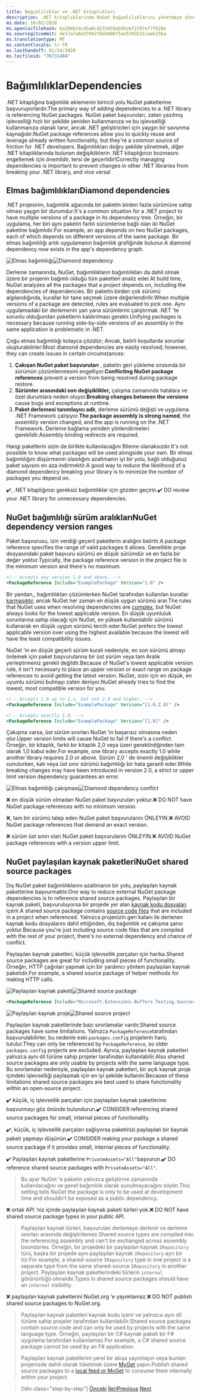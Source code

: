 ```yaml
---
title: Bağımlılıklar ve .NET kitaplıkları
description: .NET kitaplıklarında NuGet bağımlılıklarını yönetmeye yönelik en iyi yöntem önerileri.
ms.date: 10/02/2018
ms.openlocfilehash: 6a260b54c45a0cd231059ab3bc6f2707ef7fb20e
ms.sourcegitcommit: de17a7a0a37042f0d4406f5ae5393531caeb25ba
ms.translationtype: MT
ms.contentlocale: tr-TR
ms.lasthandoff: 01/24/2020
ms.locfileid: "76731484"
---
```

# <a name="dependencies"></a><span data-ttu-id="d0388-103">Bağımlılıklar</span><span class="sxs-lookup"><span data-stu-id="d0388-103">Dependencies</span></span>

<span data-ttu-id="d0388-104">.NET kitaplığına bağımlılık eklemenin birincil yolu NuGet paketlerine başvuruyorlardır.</span><span class="sxs-lookup"><span data-stu-id="d0388-104">The primary way of adding dependencies to a .NET library is referencing NuGet packages.</span></span> <span data-ttu-id="d0388-105">NuGet paket başvuruları, zaten yazılmış işlevselliği hızlı bir şekilde yeniden kullanmanıza ve bu işlevselliği kullanmanıza olanak tanır, ancak .NET geliştiricileri için yaygın bir savunma kaynağıdır.</span><span class="sxs-lookup"><span data-stu-id="d0388-105">NuGet package references allow you to quickly reuse and leverage already written functionality, but they're a common source of friction for .NET developers.</span></span> <span data-ttu-id="d0388-106">Bağımlılıkları doğru şekilde yönetmek, diğer .NET kitaplıklarında bulunan değişikliklerin .NET kitaplığınızı bozmasını engellemek için önemlidir, tersi de geçerlidir!</span><span class="sxs-lookup"><span data-stu-id="d0388-106">Correctly managing dependencies is important to prevent changes in other .NET libraries from breaking your .NET library, and vice versa!</span></span>

## <a name="diamond-dependencies"></a><span data-ttu-id="d0388-107">Elmas bağımlılıkları</span><span class="sxs-lookup"><span data-stu-id="d0388-107">Diamond dependencies</span></span>

<span data-ttu-id="d0388-108">.NET projesinin, bağımlılık ağacında bir paketin birden fazla sürümüne sahip olması yaygın bir durumdur.</span><span class="sxs-lookup"><span data-stu-id="d0388-108">It's a common situation for a .NET project to have multiple versions of a package in its dependency tree.</span></span> <span data-ttu-id="d0388-109">Örneğin, bir uygulama, her biri aynı paketin farklı sürümlerine bağlı olan iki NuGet paketine bağımlıdır.</span><span class="sxs-lookup"><span data-stu-id="d0388-109">For example, an app depends on two NuGet packages, each of which depends on different versions of the same package.</span></span> <span data-ttu-id="d0388-110">Bir elmas bağımlılığı artık uygulamanın bağımlılık grafiğinde bulunur.</span><span class="sxs-lookup"><span data-stu-id="d0388-110">A diamond dependency now exists in the app's dependency graph.</span></span>

<span data-ttu-id="d0388-111">![Elmas bağımlılığı](./media/dependencies/diamond-dependency.png "Elmas bağımlılığı")</span><span class="sxs-lookup"><span data-stu-id="d0388-111">![Diamond dependency](./media/dependencies/diamond-dependency.png "Diamond dependency")</span></span>

<span data-ttu-id="d0388-112">Derleme zamanında, NuGet, bağımlılıkların bağımlılıkları da dahil olmak üzere bir projenin bağımlı olduğu tüm paketleri analiz eder.</span><span class="sxs-lookup"><span data-stu-id="d0388-112">At build time, NuGet analyzes all the packages that a project depends on, including the dependencies of dependencies.</span></span> <span data-ttu-id="d0388-113">Bir paketin birden çok sürümü algılandığında, kurallar bir tane seçmek üzere değerlendirilir.</span><span class="sxs-lookup"><span data-stu-id="d0388-113">When multiple versions of a package are detected, rules are evaluated to pick one.</span></span> <span data-ttu-id="d0388-114">Aynı uygulamadaki bir derlemenin yan yana sürümlerini çalıştırmak .NET 'te sorunlu olduğundan paketlerin kaldırılması gerekir.</span><span class="sxs-lookup"><span data-stu-id="d0388-114">Unifying packages is necessary because running side-by-side versions of an assembly in the same application is problematic in .NET.</span></span>

<span data-ttu-id="d0388-115">Çoğu elmas bağımlılığı kolayca çözülür; Ancak, belirli koşullarda sorunlar oluşturabilirler:</span><span class="sxs-lookup"><span data-stu-id="d0388-115">Most diamond dependencies are easily resolved; however, they can create issues in certain circumstances:</span></span>

1. <span data-ttu-id="d0388-116">**Çakışan NuGet paket başvuruları** , paketin geri yükleme sırasında bir sürümün çözümlenmesini engelliyor.</span><span class="sxs-lookup"><span data-stu-id="d0388-116">**Conflicting NuGet package references** prevent a version from being resolved during package restore.</span></span>
2. <span data-ttu-id="d0388-117">**Sürümler arasındaki son değişiklikler,** çalışma zamanında hatalara ve özel durumlara neden oluyor.</span><span class="sxs-lookup"><span data-stu-id="d0388-117">**Breaking changes between the versions** cause bugs and exceptions at runtime.</span></span>
3. <span data-ttu-id="d0388-118">**Paket derlemesi tanımlayıcı adlı**, derleme sürümü değişti ve uygulama .NET Framework çalışıyor.</span><span class="sxs-lookup"><span data-stu-id="d0388-118">**The package assembly is strong named**, the assembly version changed, and the app is running on the .NET Framework.</span></span> <span data-ttu-id="d0388-119">Derleme bağlama yeniden yönlendirmeleri gereklidir.</span><span class="sxs-lookup"><span data-stu-id="d0388-119">Assembly binding redirects are required.</span></span>

<span data-ttu-id="d0388-120">Hangi paketlerin sizin de birlikte kullanılacağını Bileme olanaksızdır.</span><span class="sxs-lookup"><span data-stu-id="d0388-120">It's not possible to know what packages will be used alongside your own.</span></span> <span data-ttu-id="d0388-121">Bir elmas bağımlılığını düşürmenin olasılığını azaltmanın iyi bir yolu, bağlı olduğunuz paket sayısını en aza indirmektir.</span><span class="sxs-lookup"><span data-stu-id="d0388-121">A good way to reduce the likelihood of a diamond dependency breaking your library is to minimize the number of packages you depend on.</span></span>

<span data-ttu-id="d0388-122">✔️, .NET kitaplığınızı gereksiz bağımlılıklar için gözden geçirin.</span><span class="sxs-lookup"><span data-stu-id="d0388-122">✔️ DO review your .NET library for unnecessary dependencies.</span></span>

## <a name="nuget-dependency-version-ranges"></a><span data-ttu-id="d0388-123">NuGet bağımlılığı sürüm aralıkları</span><span class="sxs-lookup"><span data-stu-id="d0388-123">NuGet dependency version ranges</span></span>

<span data-ttu-id="d0388-124">Paket başvurusu, izin verdiği geçerli paketlerin aralığını belirtir.</span><span class="sxs-lookup"><span data-stu-id="d0388-124">A package reference specifies the range of valid packages it allows.</span></span> <span data-ttu-id="d0388-125">Genellikle proje dosyasındaki paket başvuru sürümü en düşük sürümdür ve en fazla bir değer yoktur.</span><span class="sxs-lookup"><span data-stu-id="d0388-125">Typically, the package reference version in the project file is the minimum version and there's no maximum.</span></span>

```xml
<!-- Accepts any version 1.0 and above. -->
<PackageReference Include="ExamplePackage" Version="1.0" />
```

<span data-ttu-id="d0388-126">Bir yandan,, bağımlılıkları çözümlerken NuGet tarafından kullanılan kurallar [karmaşıktır](/nuget/consume-packages/dependency-resolution), ancak NuGet her zaman en düşük uygun sürümü arar.</span><span class="sxs-lookup"><span data-stu-id="d0388-126">The rules that NuGet uses when resolving dependencies are [complex](/nuget/consume-packages/dependency-resolution), but NuGet always looks for the lowest applicable version.</span></span> <span data-ttu-id="d0388-127">En düşük uyumluluk sorunlarına sahip olacağı için NuGet, en yüksek kullanılabilir sürümü kullanarak en düşük uygun sürümü tercih eder.</span><span class="sxs-lookup"><span data-stu-id="d0388-127">NuGet prefers the lowest applicable version over using the highest available because the lowest will have the least compatibility issues.</span></span>

<span data-ttu-id="d0388-128">NuGet 'in en düşük geçerli sürüm kuralı nedeniyle, en son sürümü almayı önlemek için paket başvurularına bir üst sürüm veya tam Aralık yerleştirmeniz gerekli değildir.</span><span class="sxs-lookup"><span data-stu-id="d0388-128">Because of NuGet's lowest applicable version rule, it isn't necessary to place an upper version or exact range on package references to avoid getting the latest version.</span></span> <span data-ttu-id="d0388-129">NuGet, sizin için en düşük, en uyumlu sürümü bulmayı zaten deniyor.</span><span class="sxs-lookup"><span data-stu-id="d0388-129">NuGet already tries to find the lowest, most compatible version for you.</span></span>

```xml
<!-- Accepts 1.0 up to 1.x, but not 2.0 and higher. -->
<PackageReference Include="ExamplePackage" Version="[1.0,2.0)" />

<!-- Accepts exactly 1.0. -->
<PackageReference Include="ExamplePackage" Version="[1.0]" />
```

<span data-ttu-id="d0388-130">Çakışma varsa, üst sürüm sınırları NuGet 'in başarısız olmasına neden olur.</span><span class="sxs-lookup"><span data-stu-id="d0388-130">Upper version limits will cause NuGet to fail if there's a conflict.</span></span> <span data-ttu-id="d0388-131">Örneğin, bir kitaplık, farklı bir kitaplık 2,0 veya üzeri gerektirdiğinden tam olarak 1,0 kabul eder.</span><span class="sxs-lookup"><span data-stu-id="d0388-131">For example, one library accepts exactly 1.0 while another library requires 2.0 or above.</span></span> <span data-ttu-id="d0388-132">Sürüm 2,0 ' de önemli değişiklikler sunulurken, katı veya üst sınır sürümü bağımlılığı bir hata garanti eder.</span><span class="sxs-lookup"><span data-stu-id="d0388-132">While breaking changes may have been introduced in version 2.0, a strict or upper limit version dependency guarantees an error.</span></span>

<span data-ttu-id="d0388-133">![Elmas bağımlılığı çakışması](./media/dependencies/diamond-dependency-conflict.png "Elmas bağımlılığı çakışması")</span><span class="sxs-lookup"><span data-stu-id="d0388-133">![Diamond dependency conflict](./media/dependencies/diamond-dependency-conflict.png "Diamond dependency conflict")</span></span>

<span data-ttu-id="d0388-134">❌ en düşük sürüm olmadan NuGet paket başvuruları yoktur.</span><span class="sxs-lookup"><span data-stu-id="d0388-134">❌ DO NOT have NuGet package references with no minimum version.</span></span>

<span data-ttu-id="d0388-135">❌, tam bir sürümü talep eden NuGet paket başvurularını ÖNLEYIN.</span><span class="sxs-lookup"><span data-stu-id="d0388-135">❌ AVOID NuGet package references that demand an exact version.</span></span>

<span data-ttu-id="d0388-136">❌ sürüm üst sınırı olan NuGet paket başvurularını ÖNLEYIN.</span><span class="sxs-lookup"><span data-stu-id="d0388-136">❌ AVOID NuGet package references with a version upper limit.</span></span>

## <a name="nuget-shared-source-packages"></a><span data-ttu-id="d0388-137">NuGet paylaşılan kaynak paketleri</span><span class="sxs-lookup"><span data-stu-id="d0388-137">NuGet shared source packages</span></span>

<span data-ttu-id="d0388-138">Dış NuGet paket bağımlılıklarını azaltmanın bir yolu, paylaşılan kaynak paketlerine başvurmaktır.</span><span class="sxs-lookup"><span data-stu-id="d0388-138">One way to reduce external NuGet package dependencies is to reference shared source packages.</span></span> <span data-ttu-id="d0388-139">Paylaşılan bir kaynak paketi, başvuruluyorsa bir projede yer alan [kaynak kodu dosyaları](/nuget/reference/nuspec#including-content-files) içerir.</span><span class="sxs-lookup"><span data-stu-id="d0388-139">A shared source package contains [source code files](/nuget/reference/nuspec#including-content-files) that are included in a project when referenced.</span></span> <span data-ttu-id="d0388-140">Yalnızca projenizin geri kalanı ile derlenen kaynak kodu dosyalarını dahil ettiğinden, dış bağımlılık ve çakışma şansı yoktur.</span><span class="sxs-lookup"><span data-stu-id="d0388-140">Because you're just including source code files that are compiled with the rest of your project, there's no external dependency and chance of conflict.</span></span>

<span data-ttu-id="d0388-141">Paylaşılan kaynak paketleri, küçük işlevsellik parçaları için harika.</span><span class="sxs-lookup"><span data-stu-id="d0388-141">Shared source packages are great for including small pieces of functionality.</span></span> <span data-ttu-id="d0388-142">Örneğin, HTTP çağrıları yapmak için bir yardımcı yöntem paylaşılan kaynak paketidir.</span><span class="sxs-lookup"><span data-stu-id="d0388-142">For example, a shared source package of helper methods for making HTTP calls.</span></span>

<span data-ttu-id="d0388-143">![Paylaşılan kaynak paketi](./media/dependencies/shared-source-package.png "Paylaşılan kaynak paketi")</span><span class="sxs-lookup"><span data-stu-id="d0388-143">![Shared source package](./media/dependencies/shared-source-package.png "Shared source package")</span></span>

```xml
<PackageReference Include="Microsoft.Extensions.Buffers.Testing.Sources" PrivateAssets="All" Version="1.0" />
```

<span data-ttu-id="d0388-144">![Paylaşılan kaynak proje](./media/dependencies/shared-source-project.png "Paylaşılan kaynak proje")</span><span class="sxs-lookup"><span data-stu-id="d0388-144">![Shared source project](./media/dependencies/shared-source-project.png "Shared source project")</span></span>

<span data-ttu-id="d0388-145">Paylaşılan kaynak paketlerinde bazı sınırlamalar vardır.</span><span class="sxs-lookup"><span data-stu-id="d0388-145">Shared source packages have some limitations.</span></span> <span data-ttu-id="d0388-146">Yalnızca `PackageReference`tarafından başvurulabilirler, bu nedenle eski `packages.config` projelerin hariç tutulur.</span><span class="sxs-lookup"><span data-stu-id="d0388-146">They can only be referenced by `PackageReference`, so older `packages.config` projects are excluded.</span></span> <span data-ttu-id="d0388-147">Ayrıca, paylaşılan kaynak paketleri yalnızca aynı dil türüne sahip projeler tarafından kullanılabilir.</span><span class="sxs-lookup"><span data-stu-id="d0388-147">Also shared source packages are only usable by projects with the same language type.</span></span> <span data-ttu-id="d0388-148">Bu sınırlamalar nedeniyle, paylaşılan kaynak paketleri, bir açık kaynak proje içindeki işlevselliği paylaşmak için en iyi şekilde kullanılır.</span><span class="sxs-lookup"><span data-stu-id="d0388-148">Because of these limitations shared source packages are best used to share functionality within an open-source project.</span></span>

<span data-ttu-id="d0388-149">✔️ küçük, iç işlevsellik parçaları için paylaşılan kaynak paketlerine başvurmayı göz önünde bulundurun.</span><span class="sxs-lookup"><span data-stu-id="d0388-149">✔️ CONSIDER referencing shared source packages for small, internal pieces of functionality.</span></span>

<span data-ttu-id="d0388-150">✔️, küçük, iç işlevsellik parçaları sağlıyorsa paketinizi paylaşılan bir kaynak paketi yapmayı düşünün.</span><span class="sxs-lookup"><span data-stu-id="d0388-150">✔️ CONSIDER making your package a shared source package if it provides small, internal pieces of functionality.</span></span>

<span data-ttu-id="d0388-151">✔️ Paylaşılan kaynak paketlerine `PrivateAssets="All"`başvurun.</span><span class="sxs-lookup"><span data-stu-id="d0388-151">✔️ DO reference shared source packages with `PrivateAssets="All"`.</span></span>

> <span data-ttu-id="d0388-152">Bu ayar NuGet 'e paketin yalnızca geliştirme zamanında kullanılacağını ve genel bağımlılık olarak sunulmayacağını söyler.</span><span class="sxs-lookup"><span data-stu-id="d0388-152">This setting tells NuGet the package is only to be used at development time and shouldn't be exposed as a public dependency.</span></span>

<span data-ttu-id="d0388-153">❌ ortak API 'niz içinde paylaşılan kaynak paketi türleri yok.</span><span class="sxs-lookup"><span data-stu-id="d0388-153">❌ DO NOT have shared source package types in your public API.</span></span>

> <span data-ttu-id="d0388-154">Paylaşılan kaynak türleri, başvurulan derlemeye derlenir ve derleme sınırları arasında değiştirilemez.</span><span class="sxs-lookup"><span data-stu-id="d0388-154">Shared source types are compiled into the referencing assembly and can't be exchanged across assembly boundaries.</span></span> <span data-ttu-id="d0388-155">Örneğin, bir projedeki bir paylaşılan kaynak `IRepository` türü, başka bir projede aynı paylaşılan kaynak `IRepository` ayrı bir tür.</span><span class="sxs-lookup"><span data-stu-id="d0388-155">For example, a shared-source `IRepository` type in one project is a separate type from the same shared-source `IRepository` in another project.</span></span> <span data-ttu-id="d0388-156">Paylaşılan kaynak paketlerindeki türlerin `internal` görünürlüğü olmalıdır.</span><span class="sxs-lookup"><span data-stu-id="d0388-156">Types in shared source packages should have an `internal` visibility.</span></span>

<span data-ttu-id="d0388-157">❌ paylaşılan kaynak paketlerini NuGet.org 'e yayımlamaz.</span><span class="sxs-lookup"><span data-stu-id="d0388-157">❌ DO NOT publish shared source packages to NuGet.org.</span></span>

> <span data-ttu-id="d0388-158">Paylaşılan kaynak paketleri kaynak kodu içerir ve yalnızca aynı dil türüne sahip projeler tarafından kullanılabilir.</span><span class="sxs-lookup"><span data-stu-id="d0388-158">Shared source packages contain source code and can only be used by projects with the same language type.</span></span> <span data-ttu-id="d0388-159">Örneğin, paylaşılan bir C# kaynak paketi bir F# uygulama tarafından kullanılamaz.</span><span class="sxs-lookup"><span data-stu-id="d0388-159">For example, a C# shared source package cannot be used by an F# application.</span></span>
>
> <span data-ttu-id="d0388-160">Paylaşılan kaynak paketlerini yerel bir akışa yayımlayın veya bunları projenizde dahili olarak tüketmek üzere [MyGet](./publish-nuget-package.md) yapın.</span><span class="sxs-lookup"><span data-stu-id="d0388-160">Publish shared source packages to a [local feed or MyGet](./publish-nuget-package.md) to consume them internally within your project.</span></span>

>[!div class="step-by-step"]
><span data-ttu-id="d0388-161">[Önceki](nuget.md)
>[İleri](sourcelink.md)</span><span class="sxs-lookup"><span data-stu-id="d0388-161">[Previous](nuget.md)
[Next](sourcelink.md)</span></span>
